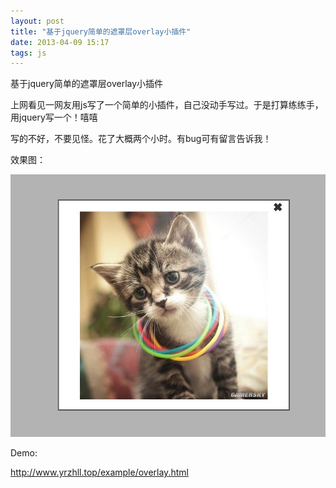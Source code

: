 ```yaml
---
layout: post
title: "基于jquery简单的遮罩层overlay小插件"
date: 2013-04-09 15:17
tags: js
---
```

   基于jquery简单的遮罩层overlay小插件
   
   上网看见一网友用js写了一个简单的小插件，自己没动手写过。于是打算练练手，用jquery写一个！嘻嘻
   
   写的不好，不要见怪。花了大概两个小时。有bug可有留言告诉我！
   
   效果图：
   
   <!-- more -->
   
   ![Crepe](/images/blog/overlay.jpg)
   
   Demo:
   
   <a href="http://www.yrzhll.top/example/overlay.html" target="_blank">http://www.yrzhll.top/example/overlay.html</a>
   
